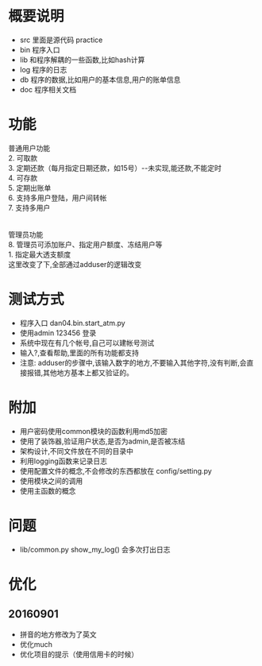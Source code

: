 # 概要说明
* src 里面是源代码 practice
* bin 程序入口
* lib 和程序解耦的一些函数,比如hash计算
* log  程序的日志
* db   程序的数据,比如用户的基本信息,用户的账单信息
* doc  程序相关文档

# 功能
普通用户功能<br>
2. 可取款 <br>
3. 定期还款（每月指定日期还款，如15号）--未实现,能还款,不能定时<br>
4. 可存款<br>
5. 定期出账单<br>
6. 支持多用户登陆，用户间转帐<br>
7. 支持多用户<br><br><br>
管理员功能 <br>
8. 管理员可添加账户、指定用户额度、冻结用户等<br>
1. 指定最大透支额度<br>
这里改变了下,全部通过adduser的逻辑改变

# 测试方式
* 程序入口 dan04.bin.start_atm.py
* 使用admin  123456 登录
* 系统中现在有几个帐号,自己可以建帐号测试
* 输入?,查看帮助,里面的所有功能都支持
* 注意: adduser的步骤中,该输入数字的地方,不要输入其他字符,没有判断,会直接报错,其他地方基本上都又验证的。


# 附加
* 用户密码使用common模块的函数利用md5加密
* 使用了装饰器,验证用户状态,是否为admin,是否被冻结
* 架构设计,不同文件放在不同的目录中
* 利用logging函数来记录日志
* 使用配置文件的概念,不会修改的东西都放在 config/setting.py
* 使用模块之间的调用
* 使用主函数的概念

# 问题
* lib/common.py show_my_log()  会多次打出日志


# 优化
## 20160901
* 拼音的地方修改为了英文
* 优化much
* 优化项目的提示（使用信用卡的时候）